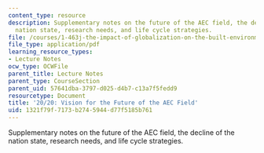```yaml
---
content_type: resource
description: Supplementary notes on the future of the AEC field, the decline of the
  nation state, research needs, and life cycle strategies.
file: /courses/1-463j-the-impact-of-globalization-on-the-built-environment-fall-2009/1321f79f7173b2745944d77f5185b761_MIT1_463JF09_notes04.pdf
file_type: application/pdf
learning_resource_types:
- Lecture Notes
ocw_type: OCWFile
parent_title: Lecture Notes
parent_type: CourseSection
parent_uid: 57641dba-3797-d025-d4b7-c13a7f5fedd9
resourcetype: Document
title: '20/20: Vision for the Future of the AEC Field'
uid: 1321f79f-7173-b274-5944-d77f5185b761
---
```

Supplementary notes on the future of the AEC field, the decline of the nation state, research needs, and life cycle strategies.

